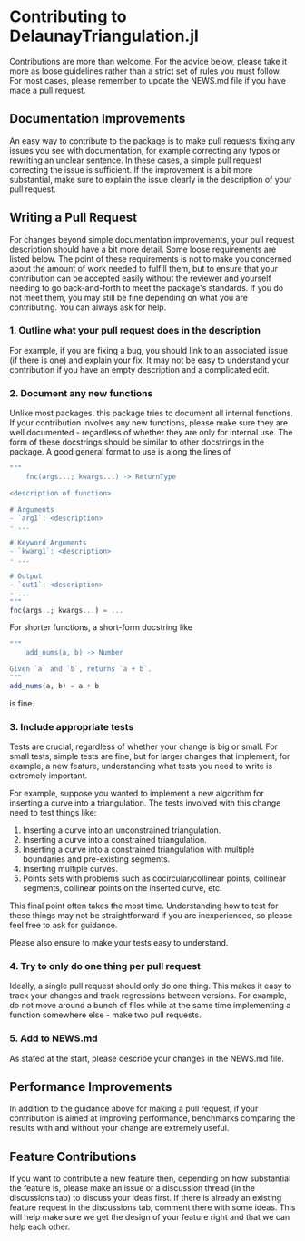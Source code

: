# Contributing to DelaunayTriangulation.jl 

Contributions are more than welcome. For the advice below, please take it more as loose guidelines rather than a strict set of rules you must follow. For most cases, please remember to update the NEWS.md file if you have made a pull request.

## Documentation Improvements 

An easy way to contribute to the package is to make pull requests fixing any issues you see with documentation, for example correcting any typos or rewriting an unclear sentence. In these cases, a simple pull request correcting the issue is sufficient. If the improvement is a bit more substantial, make sure to explain the issue clearly in the description of your pull request.

## Writing a Pull Request

For changes beyond simple documentation improvements, your pull request description should have a bit more detail. Some loose requirements are listed below. The point of these requirements is not to make you concerned about the amount of work needed to fulfill them, but to ensure that your contribution can be accepted easily without the reviewer and yourself needing to go back-and-forth to meet the package's standards. If you do not meet them, you may still be fine depending on what you are contributing. You can always ask for help.

### 1. Outline what your pull request does in the description

For example, if you are fixing a bug, you should link to an associated issue (if there is one) and explain your fix. It may not be easy to understand your contribution if you have an empty description and a complicated edit.

### 2. Document any new functions

Unlike most packages, this package tries to document all internal functions. If your contribution involves any new functions, please make sure they are well documented - regardless of whether they are only for internal use. The form of these docstrings should be similar to other docstrings in the package. A good general format to use is along the lines of 
```julia
"""
    fnc(args...; kwargs...) -> ReturnType 

<description of function>

# Arguments 
- `arg1`: <description>
- ...

# Keyword Arguments 
- `kwarg1`: <description>
- ...

# Output 
- `out1`: <description>
- ...
"""
fnc(args..; kwargs...) = ...
```

For shorter functions, a short-form docstring like

```julia
"""
    add_nums(a, b) -> Number 

Given `a` and `b`, returns `a + b`.
"""
add_nums(a, b) = a + b 
```

is fine.

### 3. Include appropriate tests 

Tests are crucial, regardless of whether your change is big or small. For small tests, simple tests are fine, but for larger changes that implement, for example, a new feature, understanding what tests you need to write is extremely important.

For example, suppose you wanted to implement a new algorithm for inserting a curve into a triangulation. The tests involved with this change need to test things like:

1. Inserting a curve into an unconstrained triangulation.
2. Inserting a curve into a constrained triangulation.
3. Inserting a curve into a constrained triangulation with multiple boundaries and pre-existing segments.
4. Inserting multiple curves.
5. Points sets with problems such as cocircular/collinear points, collinear segments, collinear points on the inserted curve, etc.

This final point often takes the most time. Understanding how to test for these things may not be straightforward if you are inexperienced, so please feel free to ask for guidance. 

Please also ensure to make your tests easy to understand.

### 4. Try to only do one thing per pull request

Ideally, a single pull request should only do one thing. This makes it easy to track your changes and track regressions between versions. For example, do not move around a bunch of files while at the same time implementing a function somewhere else - make two pull requests.

### 5. Add to NEWS.md 

As stated at the start, please describe your changes in the NEWS.md file.

## Performance Improvements

In addition to the guidance above for making a pull request, if your contribution is aimed at improving performance, benchmarks comparing the results with and without your change are extremely useful.

## Feature Contributions

If you want to contribute a new feature then, depending on how substantial the feature is, please make an issue or a discussion thread (in the discussions tab) to discuss your ideas first. If there is already an existing feature request in the discussions tab, comment there with some ideas. This will help make sure we get the design of your feature right and that we can help each other.